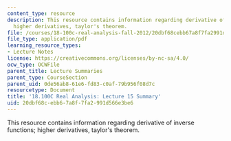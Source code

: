 ```yaml
---
content_type: resource
description: This resource contains information regarding derivative of inverse functions;
  higher derivatives, taylor's theorem.
file: /courses/18-100c-real-analysis-fall-2012/20dbf68cebb67a8f7fa2991d566e3be6_MIT18_100CF12_l15sum.pdf
file_type: application/pdf
learning_resource_types:
- Lecture Notes
license: https://creativecommons.org/licenses/by-nc-sa/4.0/
ocw_type: OCWFile
parent_title: Lecture Summaries
parent_type: CourseSection
parent_uid: 0de56ab8-61e6-fd83-c0af-79b956f08d7c
resourcetype: Document
title: '18.100C Real Analysis: Lecture 15 Summary'
uid: 20dbf68c-ebb6-7a8f-7fa2-991d566e3be6
---
```

This resource contains information regarding derivative of inverse functions; higher derivatives, taylor's theorem.